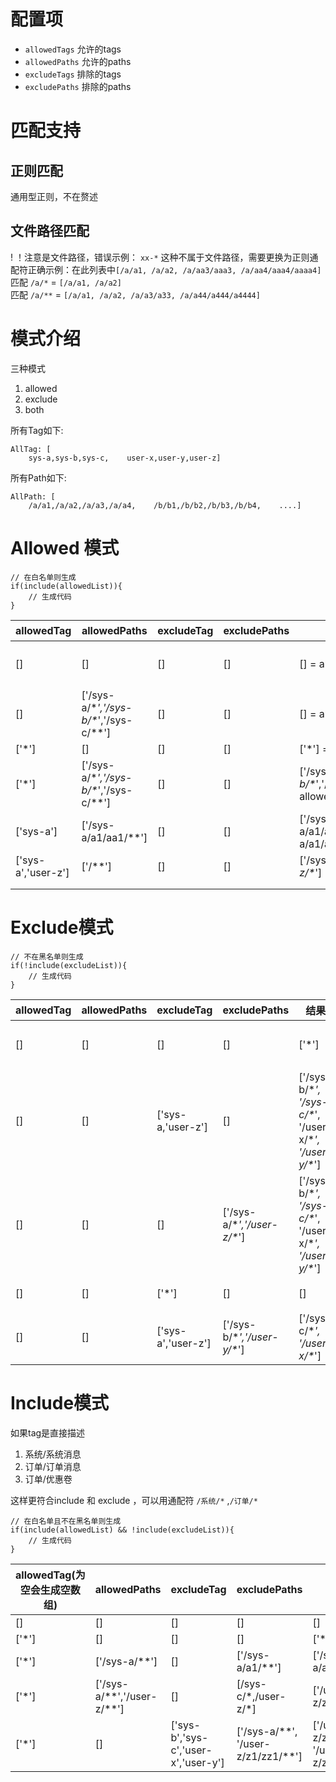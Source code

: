 # 配置项

- `allowedTags` 允许的tags
- `allowedPaths` 允许的paths
- `excludeTags` 排除的tags
- `excludePaths` 排除的paths

# 匹配支持

## 正则匹配

通用型正则，不在赘述

## 文件路径匹配

! ！注意是文件路径，错误示例： `xx-*` 这种不属于文件路径，需要更换为正则通配符正确示例：在此列表中`[/a/a1, /a/a2, /a/aa3/aaa3, /a/aa4/aaa4/aaaa4]`  
匹配 `/a/*` = `[/a/a1, /a/a2]`  
匹配 `/a/**` = `[/a/a1, /a/a2, /a/a3/a33, /a/a44/a444/a4444]`

# 模式介绍

三种模式

1. allowed
2. exclude
3. both

所有Tag如下:

```
AllTag: [
    sys-a,sys-b,sys-c,    user-x,user-y,user-z]
```

所有Path如下:

```
AllPath: [
    /a/a1,/a/a2,/a/a3,/a/a4,    /b/b1,/b/b2,/b/b3,/b/b4,    ....]
```

# Allowed 模式

```
// 在白名单则生成
if(include(allowedList)){
    // 生成代码
}
```

| allowedTag | allowedPaths | excludeTag | excludePaths | 结果 | 备注 |
| --- | --- | --- | --- | --- | --- |
| [] | [] | [] | [] | [] = allowedTag | allowedtag为空，跳过所有步骤 |
| [] | ['/sys-a/\**','/sys-b/\**','/sys-c/\**'] | [] | [] | [] = allowedTag | allowedtag为空，跳过所有步骤 |
| ['*'] | [] | [] | [] | ['*'] = allowedTag |  |
| ['*'] | ['/sys-a/\**','/sys-b/\**','/sys-c/\**'] | [] | [] | ['/sys-a/\**','/sys-b/\**','/sys-c/\**'] = allowedPaths |  |
| ['sys-a'] | ['/sys-a/a1/aa1/\**'] | [] | [] | ['/sys-a/a1/aa1/aaa1','/sys-a/a1/aa1/aaa1/aaaa1'] | 通配符规则 |
| ['sys-a','user-z'] | ['/**'] | [] | [] | ['/sys-a/\**','/user-z/\**'] |  |
|  |  |  |  |  |  |
|  |  |  |  |  |  |

# Exclude模式

```
// 不在黑名单则生成
if(!include(excludeList)){
    // 生成代码
}
```

| allowedTag | allowedPaths | excludeTag | excludePaths | 结果 | 备注 |
| --- | --- | --- | --- | --- | --- |
| [] | [] | [] | [] | ['*'] | 没有排除项，生成所有 |
| [] | [] | ['sys-a,'user-z'] | [] | ['/sys-b/\**', '/sys-c/\**', '/user-x/\**', '/user-y/\**'] | 全集与excludeTag的差集 |
| [] | [] | [] | ['/sys-a/\**','/user-z/\**'] | ['/sys-b/\**', '/sys-c/\**', '/user-x/\**', '/user-y/\**'] | 全集与excludeTag的差集 |
| [] | [] | ['*'] | [] | [] | 排除了所有，是空集 |
| [] | [] | ['sys-a','user-z'] | ['/sys-b/\**','/user-y/\**'] | ['/sys-c/\**', '/user-x/\**'] | 先排除tag，然后排除path |

# Include模式

如果tag是直接描述

1. 系统/系统消息
2. 订单/订单消息
3. 订单/优惠卷

这样更符合include 和 exclude ，可以用通配符 `/系统/*` ,`/订单/*`

```
// 在白名单且不在黑名单则生成
if(include(allowedList) && !include(excludeList)){
    // 生成代码
}
```

| allowedTag(为空会生成空数组) | allowedPaths | excludeTag | excludePaths | 结果 | 备注 |
| --- | --- | --- | --- | --- | --- |
| [] | [] | [] | [] | [] |  |
| ['*'] | [] | [] | [] | ['*'] |  |
| ['*'] | ['/sys-a/**'] | [] | ['/sys-a/a1/**'] | ['/sys-a/a1'] |  |
| ['*'] | ['/sys-a/**','/user-z/\**'] | [] | [/sys-c/\*,/user-z/*] | ['/user-z/z1'] |  |
| ['*'] | [] | ['sys-b','sys-c','user-x','user-y'] | ['/sys-a/**', '/user-z/z1/zz1/\**'] | ['/user-z/z1', '/user-z/z1/zz1'] |  |

